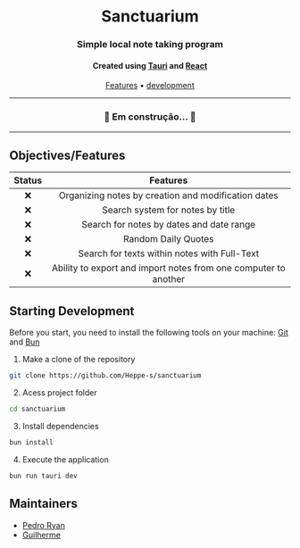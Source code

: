 <h1 align="center">Sanctuarium</h1>

<h3 align="center">
  Simple local note taking program
</h3>
<h4 align="center">
  Created using <a href="https://tauri.app/">Tauri</a> and <a href="https://facebook.github.io/react/">React</a>
</h4>

<p align="center">
 <a href="#objectivesfeatures">Features</a> • <a href="#starting-development">development</a>
</p>

---

<h3 align="center">
	🚧  Em construção...  🚧
</h3>

---

## Objectives/Features

|      **Status**    |                          **Features**                           |
| :----------------: | :-------------------------------------------------------------: |
|        :x:         |       Organizing notes by creation and modification dates       |
|        :x:         |               Search system for notes by title                  |
|        :x:         |           Search for notes by dates and date range              |
|        :x:         |                     Random Daily Quotes                         |
|        :x:         |         Search for texts within notes with Full-Text            |
|        :x:         | Ability to export and import notes from one computer to another |

## Starting Development
Before you start, you need to install the following tools on your machine:
[Git](https://git-scm.com) and [Bun](https://bun.sh/)

1. Make a clone of the repository
```bash
git clone https://github.com/Heppe-s/sanctuarium
```

2. Acess project folder
```bash
cd sanctuarium
```

3. Install dependencies
```bash
bun install
```

4. Execute the application
```bash
bun run tauri dev
```

## Maintainers

- [Pedro Ryan](https://github.com/pedro-ryan)
- [Guilherme](https://github.com/Guipeee)
